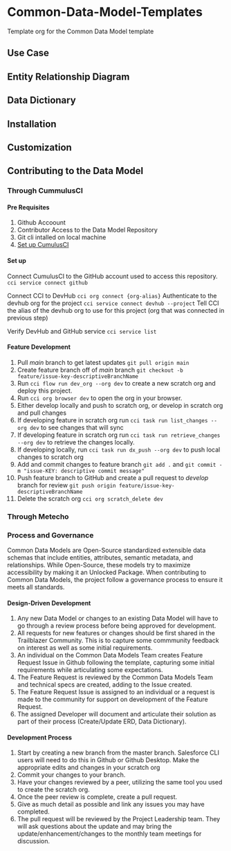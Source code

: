 # Common-Data-Model-Templates
Template org for the Common Data Model template


## Use Case
## Entity Relationship Diagram
## Data Dictionary 
## Installation
## Customization
## Contributing to the Data Model
### Through CummulusCI
#### Pre Requisites 
1. Github Accoount
2. Contributor Access to the Data Model Repository
3. Git cli intalled on local machine
4. [Set up CumulusCI](https://cumulusci.readthedocs.io/en/latest/get-started.html)

#### Set up
Connect CumulusCI to the GitHub account used to access this repository.
`cci service connect github`

Connect CCI to DevHub
`cci org connect {org-alias}` Authenticate to the devhub org for the project 
`cci service connect devhub --project` Tell CCI the alias of the devhub org to use for this project (org that was connected in previous step)

Verify DevHub and GitHub service
`cci service list`

#### Feature Development

1. Pull *main* branch to get latest updates `git pull origin main`
1. Create feature branch off of *main* branch `git checkout -b feature/issue-key-descriptiveBranchName`
1. Run `cci flow run dev_org --org dev` to create a new scratch org and deploy this project.
1. Run `cci org browser dev` to open the org in your browser.
1. Either develop locally and push to scratch org, or develop in scratch org and pull changes
1. If developing feature in scratch org run `cci task run list_changes --org dev` to see changes that will sync
1. If developing feature in scratch org run `cci task run retrieve_changes --org dev` to retrieve the changes locally.
1. If developing locally, run `cci task run dx_push --org dev` to push local changes to scratch org
1. Add and commit changes to feature branch `git add .` and `git commit -m "issue-KEY: descriptive commit message"`
1. Push feature branch to GitHub and create a pull request to *develop* branch for review `git push origin feature/issue-key-descriptiveBranchName`
1. Delete the scratch org `cci org scratch_delete dev`
### Through Metecho
### Process and Governance 

Common Data Models are Open-Source standardized extensible data schemas that include entities, attributes, semantic metadata, and relationships. While Open-Source, these models try to maximize accessibility by making it an Unlocked Package. When contributing to Common Data Models, the project follow a governance process to ensure it meets all standards.

#### Design-Driven Development
1. Any new Data Model or changes to an existing Data Model will have to go through a review process before being approved for development. 
2. All requests for new features or changes should be first shared in the Trailblazer Community. This is to capture some commmunity feedback on interest as well as some initial requirements.
3. An individual on the Common Data Models Team creates Feature Request Issue in Github following the template, capturing some initial requirements while articulating some expectations.
4. The Feature Request is reviewed by the Common Data Models Team and technical specs are created, adding to the Issue created.
5. The Feature Request Issue is assigned to an individual or a request is made to the community for support on development of the Feature Request.
6. The assigned Developer will document and articulate their solution as part of their process (Create/Update ERD, Data Dictionary).
 #### Development Process
1. Start by creating a new branch from the master branch. Salesforce CLI users will need to do this in Github or Github Desktop.
Make the appropriate edits and changes in your scratch org
2. Commit your changes to your branch.
3. Have your changes reviewed by a peer, utilizing the same tool you used to create the scratch org.
4. Once the peer review is complete, create a pull request.
5. Give as much detail as possible and link any issues you may have completed.
6. The pull request will be reviewed by the Project Leadership team. They will ask questions about the update and may bring the update/enhancement/changes to the monthly team meetings for discussion.





